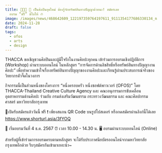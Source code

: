 ```yaml
---
title: 👨🏻‍🎨 🎨 เป็นศิลปินยุคใหม่ ต้องรู้จักทรัพย์สินทางปัญญาด้วยนะ! สมัครเลย
  อบรม “ฟรี” มีใบให้ 🔥
image: /images/news/468642609_122197359764197611_9111354177686330134_n.jpg
date: 2024-11-28
draft: false
tags:
  - ofos
  - arts
  - design
---
```

THACCA ขอเชิญชวนศิลปินและผู้มีใจรักในงานศิลปะทุกคน เข้าร่วมการอบรมเชิงปฏิบัติการ (Workshop) ผ่านระบบออนไลน์ ในหลักสูตร “การจัดการด้านลิขสิทธิ์หรือทรัพย์สินทางปัญญางานศิลปะ” เพื่อทำความเข้าใจเรื่องทรัพย์สินทางปัญญาของงานศิลปะและเรียนรู้ผ่านประสบการณ์จริงของวิทยากรตัวจี๊ดในวงการ

กิจกรรมนี้เป็นส่วนหนึ่งของโครงการ​ “หนึ่งครอบครัว หนึ่งซอฟต์พาวเวอร์ (OFOS)” โดย THACCA-Thailand Creative Culture Agency และ คณะอนุกรรมการขับเคลื่อนอุตสาหกรรมด้านศิลปะ ร่วมกับ กรมส่งเสริมวัฒนธรรม กระทรวงวัฒนธรรม และ คณะศิลปกรรมศาสตร์ มหาวิทยาลัยกรุงเทพ

🚩เปิดรับสมัครแล้ววันนี้ ฟรี ❗️
เพียงสแกน QR Code บนรูปโปสเตอร์ หรือกดสมัครผ่านลิงก์นี้ได้เลย
https://www.shorturl.asia/3fYOQ

🌟 เริ่มอบรมวันที่ 4 ธ.ค. 2567
⏰ เวลา 10.00 - 14.30 น. 
🖥️ อบรมผ่านระบบออนไลน์ (Online)

สำหรับผู้ที่เข้าร่วมการอบรมครบตามหลักสูตร จะได้รับประกาศนียบัตรออนไลน์จากมหาวิทยาลัยกรุงเทพอีกด้วย รีบๆสมัครกันเข้ามาเยอะน้า~
